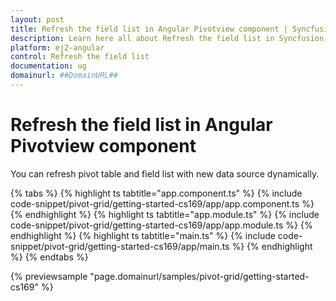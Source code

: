 ```yaml
---
layout: post
title: Refresh the field list in Angular Pivotview component | Syncfusion
description: Learn here all about Refresh the field list in Syncfusion Angular Pivotview component of Syncfusion Essential JS 2 and more.
platform: ej2-angular
control: Refresh the field list 
documentation: ug
domainurl: ##DomainURL##
---
```


# Refresh the field list in Angular Pivotview component

You can refresh pivot table and field list with new data source dynamically.

{% tabs %}
{% highlight ts tabtitle="app.component.ts" %}
{% include code-snippet/pivot-grid/getting-started-cs169/app/app.component.ts %}
{% endhighlight %}
{% highlight ts tabtitle="app.module.ts" %}
{% include code-snippet/pivot-grid/getting-started-cs169/app/app.module.ts %}
{% endhighlight %}
{% highlight ts tabtitle="main.ts" %}
{% include code-snippet/pivot-grid/getting-started-cs169/app/main.ts %}
{% endhighlight %}
{% endtabs %}
  
{% previewsample "page.domainurl/samples/pivot-grid/getting-started-cs169" %}